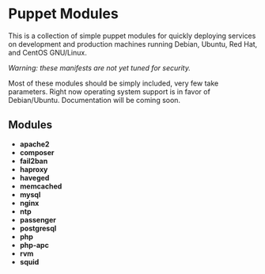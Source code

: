 # Puppet Modules
This is a collection of simple puppet modules for quickly deploying
services on development and production machines running Debian,
Ubuntu, Red Hat, and CentOS GNU/Linux.

*Warning: these manifests are not yet tuned for security.*

Most of these modules should be simply included, very few take
parameters. Right now operating system support is in favor of
Debian/Ubuntu. Documentation will be coming soon.

## Modules ##
* __apache2__
* __composer__
* __fail2ban__
* __haproxy__
* __haveged__
* __memcached__
* __mysql__
* __nginx__
* __ntp__
* __passenger__
* __postgresql__
* __php__
* __php-apc__
* __rvm__
* __squid__
